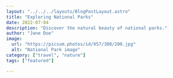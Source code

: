 ```yaml
---
layout: "../../../layouts/BlogPostLayout.astro"
title: "Exploring National Parks"
date: 2022-07-04
description: "Discover the natural beauty of national parks."
author: "Jane Doe"
image:
  url: "https://picsum.photos/id/957/300/200.jpg"
  alt: "National Park image"
category: ["travel", "nature"]
tags: ["featured"]

---
```

